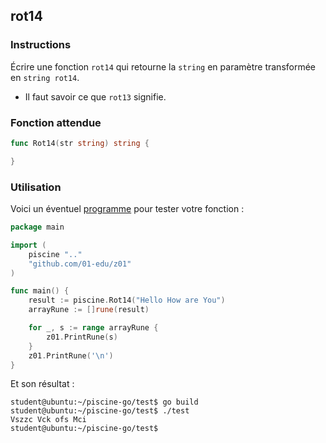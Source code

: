 ## rot14

### Instructions

Écrire une fonction `rot14` qui retourne la `string` en paramètre transformée en `string rot14`.

- Il faut savoir ce que `rot13` signifie.

### Fonction attendue

```go
func Rot14(str string) string {

}
```

### Utilisation

Voici un éventuel [programme](TODO-LINK) pour tester votre fonction :

```go
package main

import (
	piscine ".."
	"github.com/01-edu/z01"
)

func main() {
	result := piscine.Rot14("Hello How are You")
	arrayRune := []rune(result)

	for _, s := range arrayRune {
		z01.PrintRune(s)
	}
	z01.PrintRune('\n')
}
```

Et son résultat :

```console
student@ubuntu:~/piscine-go/test$ go build
student@ubuntu:~/piscine-go/test$ ./test
Vszzc Vck ofs Mci
student@ubuntu:~/piscine-go/test$
```
